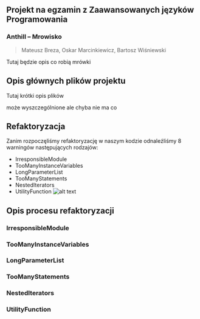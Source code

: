 
## Projekt na egzamin z Zaawansowanych języków Programowania
### Anthill – Mrowisko
> Mateusz Breza, Oskar Marcinkiewicz, Bartosz Wiśniewski

Tutaj będzie opis co robią mrówki 


## Opis głównych plików projektu

Tutaj krótki opis plików

może wyszczególnione ale chyba nie ma co


## Refaktoryzacja

Zanim rozpoczęliśmy refaktoryzację w naszym kodzie odnaleźliśmy 8 warningów następujących rodzajów:
- IrresponsibleModule
- TooManyInstanceVariables
- LongParameterList
- TooManyStatements
- NestedIterators
- UtilityFunction
![alt text](https://raw.githubusercontent.com/BoskiOski/readme/obrazki/poczatkowe_bledy.png)



## Opis procesu refaktoryzacji

### IrresponsibleModule


### TooManyInstanceVariables

### LongParameterList

### TooManyStatements

### NestedIterators

### UtilityFunction
